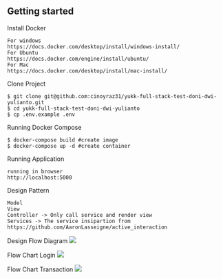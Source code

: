 ## Getting started

Install Docker
```
For windows
https://docs.docker.com/desktop/install/windows-install/
For Ubuntu
https://docs.docker.com/engine/install/ubuntu/
For Mac
https://docs.docker.com/desktop/install/mac-install/
```

Clone Project
```
$ git clone git@github.com:cinoyraz31/yukk-full-stack-test-doni-dwi-yulianto.git
$ cd yukk-full-stack-test-doni-dwi-yulianto
$ cp .env.example .env
```

Running Docker Compose
```
$ docker-compose build #create image
$ docker-compose up -d #create container
```

Running Application
```
running in browser
http://localhost:5000
```
Design Pattern
```
Model
View
Controller -> Only call service and render view
Services -> The service insipartion from https://github.com/AaronLasseigne/active_interaction
```

Design Flow Diagram
<img src="https://drive.google.com/uc?id=1nU1QTEbNwbKlNzyVxdDoH_zJma42GjP1">

Flow Chart Login
<img src="https://drive.google.com/uc?id=172kxQbqhtPZyjQaOP725ASfnnNtL0QAs">

Flow Chart Transaction
<img src="https://drive.google.com/uc?id=1UL3z-W9tKL2a7nIbUpx5GZLyTDbNDcEx">

